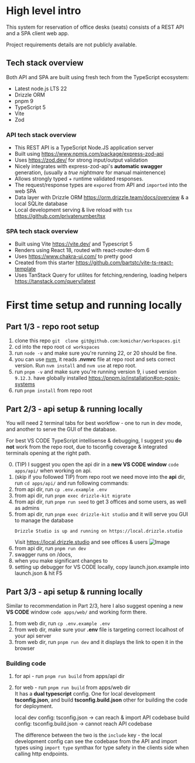 # High level intro

This system for reservation of office desks (seats) consists of a REST API and a SPA client web app.

Project requirements details are not publicly available.

## Tech stack overview

Both API and SPA are built using fresh tech from the TypeScript ecosystem:

- Latest node.js LTS 22
- Drizzle ORM
- pnpm 9
- TypeScript 5
- Vite
- Zod

### API tech stack overview

- This REST API is a TypeScript Node.JS application server
- Built using https://www.npmjs.com/package/express-zod-api
- Uses https://zod.dev/ for strong input/output validation
- Nicely integrates with express-zod-api's **automatic swagger** generation, (usually a _true nightmare_ for manual maintenence)
- Allows strongly typed + runtime validated responses.
- The request/response types are `expored` from API and `imported` into the web SPA
- Data layer with Drizzle ORM https://orm.drizzle.team/docs/overview & a local SQLite database
- Local development serving & live reload with `tsx` https://github.com/privatenumber/tsx

### SPA tech stack overview

- Built using Vite https://vite.dev/ and Typescript 5
- Renders using React 18, routed with react-router-dom 6
- Uses https://www.chakra-ui.com/ to pretty good
- Created from this starter https://github.com/bartstc/vite-ts-react-template
- Uses TanStack Query for utilites for fetching,rendering, loading helpers https://tanstack.com/query/latest

# First time setup and running locally

## Part 1/3 - repo root setup

1. clone this repo `git  clone git@github.com:komichar/workspaces.git`
2. cd into the repo root `cd workspaces`
3. run `node -v` and make sure you're running 22, or 20 should be fine.
4. you can use [nvm](https://github.com/nvm-sh/nvm), it reads **.nvmrc** file at repo root and sets correct version. Run `nvm install` and `nvm use` at repo root.
5. run `pnpm -v` and make sure you're running version 9, i used version `9.12.3`. have globally installed https://pnpm.io/installation#on-posix-systems
6. run `pnpm install` from repo root

## Part 2/3 - api setup & running locally

You will need 2 terminal tabs for best workflow - one to run in dev mode, and another to serve the GUI of the database.

For best VS CODE TypeScript intellisense & debugging, I suggest you **do not** work from the repo root, due to tsconfig coverage & integrated terminals opening at the right path.

0. (TIP) I suggest you open the api dir in a **new VS CODE window** `code apps/api/` when working on api.
1. (skip if you followed TIP) from repo root we need move into the **api** dir, run `cd apps/api/` and run following commands:
2. from api dir, run `cp .env.example .env`
3. from api dir, run `pnpm exec drizzle-kit migrate`
4. from api dir, run `pnpm run seed` to get 3 offices and some users, as well as admins
5. from api dir, run `pnpm exec drizzle-kit studio` and it will serve you GUI to manage the database
   ```
   Drizzle Studio is up and running on https://local.drizzle.studio
   ```
   Visit https://local.drizzle.studio and see offices & users
   ![Image](https://github.com/user-attachments/assets/347c554f-987c-4dba-a1b7-a01d6985750b)
6. from api dir, run `pnpm run dev`
7. swagger runs on /docs,
8. when you make significant changes to
9. setting up debugger for VS CODE locally, copy launch.json.example into launch.json & hit F5

## Part 3/3 - api setup & running locally

Similar to recommendation in Part 2/3, here I also suggest opening a new **VS CODE** window `code apps/web/` and working form there.

1. from web dir, run `cp .env.example .env`
2. from web dir, make sure your **.env** file is targeting correct localhost of your api server
3. from web dir, run `pnpm run dev` and it displays the link to open it in the browser

### Building code

1. for api - run `pnpm run build` from apps/api dir
2. for web - run `pnpm run build` from apps/web dir  
   It has a **dual typescript** config. One for local development **tsconfig.json**, and build **tsconfig.build.json** other for building the code for deployment.

   local dev config: tsconfig.json -> can reach & import API codebase
   build config: tsconfig.build.json -> cannot reach API codebase

   The difference between the two is the `include` key - the local development config can see the codebase from the API and import types using `import type` synthax for type safety in the clients side when calling http endpoints.
